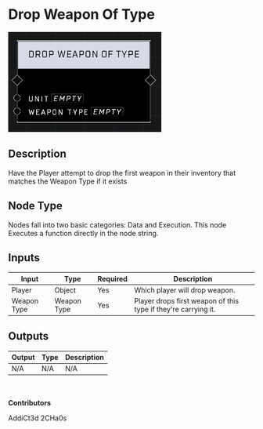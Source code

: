# Drop Weapon Of Type
![](../../../.gitbook/assets/drop-weapon-of-type.png)
## Description
Have the Player attempt to drop the first weapon in their inventory that matches the Weapon Type if it exists

## Node Type
Nodes fall into two basic categories: Data and Execution. This node Executes a function directly in the node string.

## Inputs
| Input | Type | Required | Description |
|------------------|------------------|----------|--------------------------------------------------------------|
| Player | Object | Yes | Which player will drop weapon. |
| Weapon Type | Weapon Type | Yes | Player drops first weapon of this type if they're carrying it. |

## Outputs
| Output | Type | Description |
|------------------|------------------|--------------------------------------------------------------|
| N/A | N/A | N/A |


\
\
**Contributors**

AddiCt3d 2CHa0s
